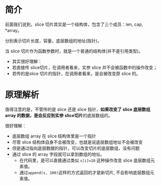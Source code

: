 # 简介

前面我们说到，slice 切片其实是一个结构体，包含了三个成员：len, cap, *array。

分别表示切片长度，容量，底层数组的地址(指针)。

当 slice 切片作为函数参数时，就是一个普通的结构体(并不是引用类型)。

- 其实很好理解：
- 若直接传 slice切片，在调用者看来，实参 slice 并不会被函数中的操作改变；
- 若传的是slice 切片的指针，在调用者看来，是会被改变原 slice 的。



# 原理解析

值得注意的是，不管传的是 slice 还是 slice 指针，**如果改变了 slice 底层数组 array 的数据，是会反应到实参 slice切片**的底层数组的。

很好理解：

- 底层数组 array 在 slice 结构体里是一个指针
- 尽管 slice 结构体自身不会被改变，也就是说底层数组地址不会被改变
- 但是通过指向底层数据的指针，可以改变切片的底层数组，没有问题
- 通过 slice 的 array 字段就可以拿到数组的地址。
    - 在代码里，是可以直接通过类似 `s[i]=10` 这种操作改变 slice 底层数组元素值。
    - 通过`append(s, 100)`这样的方式返回的才是新切片, 不会影响底层数组元素值。



